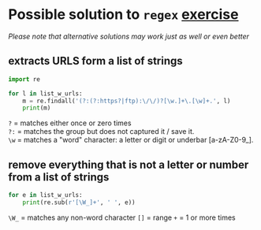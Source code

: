
# Possible solution to `regex` [exercise](01tuesday-regex-exercise.md)
*Please note that alternative solutions may work just as well or even better*

## extracts URLS form a list of strings

```python
import re

for l in list_w_urls:
    m = re.findall('(?:(?:https?|ftp):\/\/)?[\w.]+\.[\w]+.', l)
    print(m)

```

`?` = matches either once or zero times  
`?:` = matches the group but does not captured it / save it.  
`\w` = matches a "word" character: a letter or digit or underbar [a-zA-Z0-9_].  


## remove everything that is not a letter or number from a list of strings

```python
for e in list_w_urls:
    print(re.sub(r'[\W_]+', ' ', e))
```

`\W_` = matches any non-word character
`[]` = range
`+` = 1 or more times
